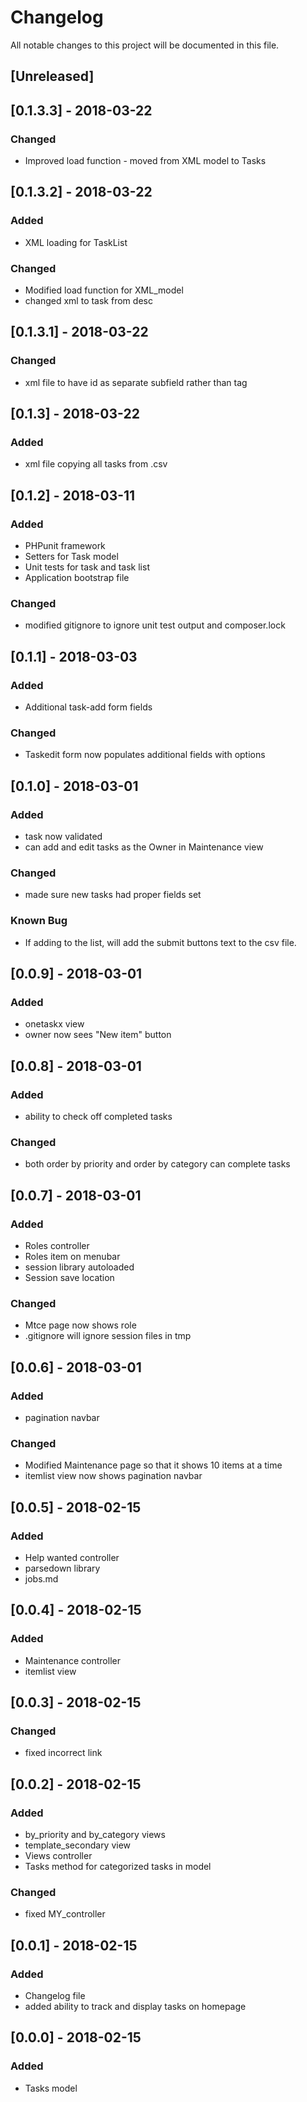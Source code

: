 # Changelog

All notable changes to this project will be documented in this file.

## [Unreleased]


## [0.1.3.3] - 2018-03-22
### Changed
- Improved load function - moved from XML model to Tasks

## [0.1.3.2] - 2018-03-22
### Added
- XML loading for TaskList
### Changed
- Modified load function for XML_model
- changed xml to task from desc

## [0.1.3.1] - 2018-03-22
### Changed
- xml file to have id as separate subfield rather than tag

## [0.1.3] - 2018-03-22
### Added
- xml file copying all tasks from .csv

## [0.1.2] - 2018-03-11
### Added
- PHPunit framework
- Setters for Task model
- Unit tests for task and task list
- Application bootstrap file

### Changed
- modified gitignore to ignore unit test output and composer.lock




## [0.1.1] - 2018-03-03
### Added
- Additional task-add form fields

### Changed
- Taskedit form now populates additional fields with options

## [0.1.0] - 2018-03-01
### Added
- task now validated
- can add and edit tasks as the Owner in Maintenance view

### Changed
- made sure new tasks had proper fields set

### Known Bug
- If adding to the list, will add the submit buttons text to the csv file.

## [0.0.9] - 2018-03-01
### Added
- onetaskx view
- owner now sees "New item" button


## [0.0.8] - 2018-03-01
### Added
- ability to check off completed tasks

### Changed
- both order by priority and order by category can complete tasks

## [0.0.7] - 2018-03-01
### Added
- Roles controller
- Roles item on menubar
- session library autoloaded
- Session save location


### Changed
- Mtce page now shows role
- .gitignore will ignore session files in tmp


## [0.0.6] - 2018-03-01
### Added
- pagination navbar

### Changed
- Modified Maintenance page so that it shows 10 items at a time
- itemlist view now shows pagination navbar
## [0.0.5] - 2018-02-15
### Added
- Help wanted controller
- parsedown library
- jobs.md

## [0.0.4] - 2018-02-15
### Added
- Maintenance controller
- itemlist view

## [0.0.3] - 2018-02-15
### Changed
- fixed incorrect link

## [0.0.2] - 2018-02-15
### Added
- by_priority and by_category views
- template_secondary view
- Views controller
- Tasks method for categorized tasks in model

### Changed
- fixed MY_controller

## [0.0.1] - 2018-02-15
### Added
- Changelog file
- added ability to track and display tasks on homepage

## [0.0.0] - 2018-02-15
### Added 
- Tasks model